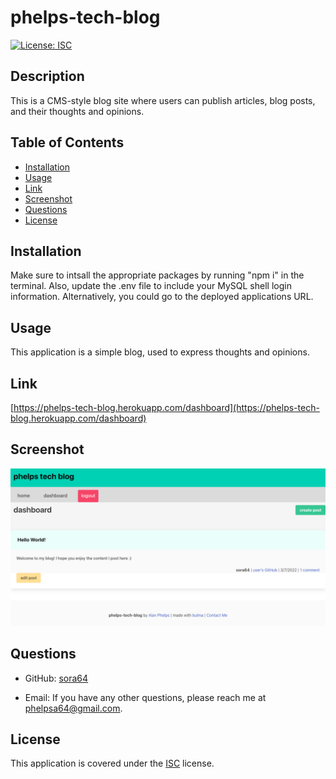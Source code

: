 # phelps-tech-blog

[![License: ISC](https://img.shields.io/badge/License-ISC-blue.svg)](https://opensource.org/licenses/ISC)

## Description

This is a CMS-style blog site where users can publish articles, blog posts, and their thoughts and opinions.

## Table of Contents

- [Installation](#installation)
- [Usage](#usage)
- [Link](#link)
- [Screenshot](#screenshot)
- [Questions](#questions)
- [License](#license)

## Installation

Make sure to intsall the appropriate packages by running "npm i" in the terminal. Also, update the .env file to include your MySQL shell login information. Alternatively, you could go to the deployed applications URL.

## Usage

This application is a simple blog, used to express thoughts and opinions.

## Link

[https://phelps-tech-blog.herokuapp.com/dashboard](https://phelps-tech-blog.herokuapp.com/dashboard)

## Screenshot

![Screnshot of the application's](./phelpsTechBlogScreenshot.png)

## Questions

- GitHub: [sora64](https://github.com/sora64/)

- Email: If you have any other questions, please reach me at [phelpsa64@gmail.com](mailto:phelpsa64@gmail.com).

## License

This application is covered under the [ISC](https://opensource.org/licenses/ISC) license.
